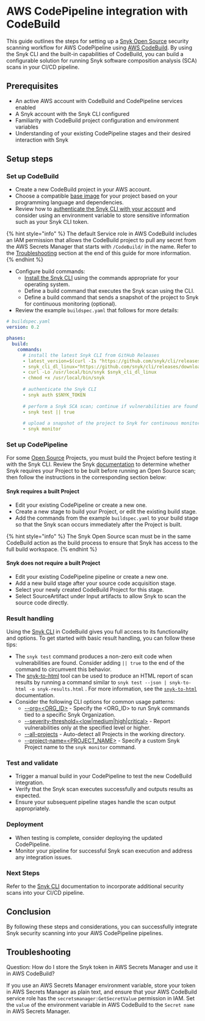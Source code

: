# AWS CodePipeline integration with CodeBuild

This guide outlines the steps for setting up a [Snyk Open Source](https://snyk.io/product/open-source-security-management/) security scanning workflow for AWS CodePipeline using [AWS CodeBuild](https://aws.amazon.com/codebuild/). By using the Snyk CLI and the built-in capabilities of CodeBuild, you can build a configurable solution for running Snyk software composition analysis (SCA) scans in your CI/CD pipeline.

## Prerequisites

* An active AWS account with CodeBuild and CodePipeline services enabled
* A Snyk account with the Snyk CLI configured
* Familiarity with CodeBuild project configuration and environment variables
* Understanding of your existing CodePipeline stages and their desired interaction with Snyk

## Setup steps

### Set up CodeBuild

* Create a new CodeBuild project in your AWS account.
* Choose a compatible [base image](https://docs.aws.amazon.com/codebuild/latest/userguide/build-env-ref-available.html) for your project based on your programming language and dependencies.
* Review how to [authenticate the Snyk CLI with your account](../../snyk-cli/authenticate-to-use-the-cli.md) and consider using an environment variable to store sensitive information such as your Snyk CLI token.

{% hint style="info" %}
The default Service role in AWS CodeBuild includes an IAM permission that allows the CodeBuild project to pull any secret from the AWS Secrets Manager that starts with `/CodeBuild/` in the name. Refer to the [Troubleshooting](aws-codepipeline-integration-by-adding-a-snyk-scan-stage.md#troubleshooting) section at the end of this guide for more information.
{% endhint %}

* Configure build commands:
  * [Install the Snyk CLI](../../snyk-cli/install-or-update-the-snyk-cli/) using the commands appropriate for your operating system.
  * Define a build command that executes the Snyk scan using the CLI.
  * Define a build command that sends a snapshot of the project to Snyk for continuous monitoring (optional).
* Review the example `buildspec.yaml` that follows for more details:

```yaml
# buildspec.yaml
version: 0.2

phases:
  build:
    commands:
      # install the latest Snyk CLI from GitHub Releases
      - latest_version=$(curl -Is "https://github.com/snyk/cli/releases/latest" | grep "^location" | sed 's#.*tag/##g' | tr -d "\r")
      - snyk_cli_dl_linux="https://github.com/snyk/cli/releases/download/${latest_version}/snyk-linux"
      - curl -Lo /usr/local/bin/snyk $snyk_cli_dl_linux
      - chmod +x /usr/local/bin/snyk
      
      # authenticate the Snyk CLI
      - snyk auth $SNYK_TOKEN
      
      # perform a Snyk SCA scan; continue if vulnerabilities are found
      - snyk test || true
      
      # upload a snapshot of the project to Snyk for continuous monitoring
      - snyk monitor
```

### Set up CodePipeline

For some [Open Source](https://snyk.io/product/open-source-security-management/) Projects, you must build the Project before testing it with the Snyk CLI. Review the Snyk [documentation](../../snyk-cli/scan-and-maintain-projects-using-the-cli/snyk-cli-for-open-source/open-source-projects-that-must-be-built-before-testing-with-the-snyk-cli.md) to determine whether Snyk requires your Project to be built before running an Open Source scan; then follow the instructions in the corresponding section below:

#### Snyk requires a built Project

* Edit your existing CodePipeline or create a new one.
* Create a new stage to build your Project, or edit the existing build stage.
* Add the commands from the example `buildspec.yaml` to your build stage so that the Snyk scan occurs immediately after the Project is built.

{% hint style="info" %}
The Snyk Open Source scan must be in the same CodeBuild action as the build process to ensure that Snyk has access to the full build workspace.
{% endhint %}

#### Snyk does not require a built Project

* Edit your existing CodePipeline pipeline or create a new one.
* Add a new build stage after your source code acquisition stage.
* Select your newly created CodeBuild Project for this stage.
* Select SourceArtifact under Input artifacts to allow Snyk to scan the source code directly.

### Result handling

Using the [Snyk CLI](../../snyk-cli/commands/) in CodeBuild gives you full access to its functionality and options. To get started with basic result handling, you can follow these tips:

* The `snyk test` command produces a non-zero exit code when vulnerabilities are found. Consider adding `|| true` to the end of the command to circumvent this behavior.
* The [snyk-to-html](https://github.com/snyk/snyk-to-html) tool can be used to produce an HTML report of scan results by running a command similar to `snyk test --json | snyk-to-html -o snyk-results.html` . For more information, see the [`snyk-to-html`](../../snyk-cli/scan-and-maintain-projects-using-the-cli/cli-tools/snyk-to-html.md) documentation.
* Consider the following CLI options for common usage patterns:
  * [--org=\<ORG\_ID>](../../snyk-cli/commands/test.md#org-less-than-org_id-greater-than) - Specify the \<ORG\_ID> to run Snyk commands tied to a specific Snyk Organization.
  * [--severity-threshold=\<low|medium|high|critical>](../../snyk-cli/commands/test.md#severity-threshold-less-than-low-or-medium-or-high-or-critical-greater-than) - Report vulnerabilities only at the specified level or higher.
  * [--all-projects](../../snyk-cli/commands/test.md#all-projects) - Auto-detect all Projects in the working directory.
  * [--project-name=\<PROJECT\_NAME>](../../snyk-cli/commands/monitor.md#project-name-less-than-project_name-greater-than) - Specify a custom Snyk Project name to the `snyk monitor` command.

### Test and validate

* Trigger a manual build in your CodePipeline to test the new CodeBuild integration.
* Verify that the Snyk scan executes successfully and outputs results as expected.
* Ensure your subsequent pipeline stages handle the scan output appropriately.

### Deployment

* When testing is complete, consider deploying the updated CodePipeline.
* Monitor your pipeline for successful Snyk scan execution and address any integration issues.

### Next Steps

Refer to the [Snyk CLI](../../snyk-cli/) documentation to incorporate additional security scans into your CI/CD pipeline.

## Conclusion

By following these steps and considerations, you can successfully integrate Snyk security scanning into your AWS CodePipeline pipelines.

## Troubleshooting

Question: How do I store the Snyk token in AWS Secrets Manager and use it in AWS CodeBuild?

If you use an AWS Secrets Manager environment variable, store your token in AWS Secrets Manager as plain text, and ensure that your AWS CodeBuild service role has the `secretsmanager:GetSecretValue` permission in IAM. Set the `value` of the environment variable in AWS CodeBuild to the `Secret name` in AWS Secrets Manager.

